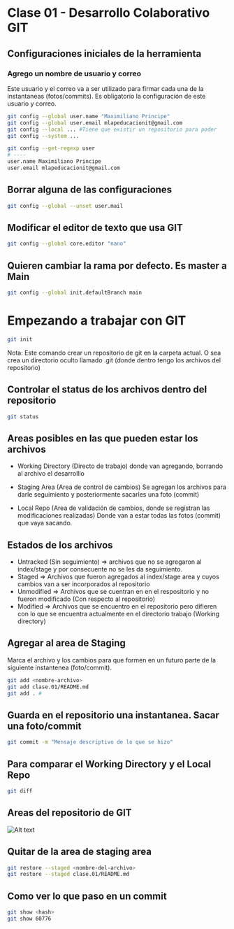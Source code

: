 # Clase 01 - Desarrollo Colaborativo GIT

## Configuraciones iniciales de la herramienta

### Agrego un nombre de usuario y correo
Este usuario y el correo va a ser utilizado para firmar cada una de la instantaneas (fotos/commits). Es obligatorio la configuración de este usuario y correo.

```sh
git config --global user.name "Maximiliano Principe"
git config --global user.email mlapeducacionit@gmail.com
git config --local ... #Tiene que existir un repositorio para poder 
git config --system ...
```

```sh
git config --get-regexp user
# ----
user.name Maximiliano Principe
user.email mlapeducacionit@gmail.com
```

## Borrar alguna de las configuraciones

```sh
git config --global --unset user.mail
```

## Modificar el editor de texto que usa GIT

```sh
git config --global core.editor "nano"
```

## Quieren cambiar la rama por defecto. Es master a Main

```sh
git config --global init.defaultBranch main
```

# Empezando a trabajar con GIT

```sh
git init
```

Nota: Este comando crear un repositorio de git en la carpeta actual. O sea crea un directorio oculto llamado .git (donde dentro tengo los archivos del repositorio)

## Controlar el status de los archivos dentro del repositorio

```sh
git status
```


## Areas posibles en las que pueden estar los archivos

* Working Directory (Directo de trabajo) donde van agregando, borrando al archivo el desarrolllo

* Staging Area (Area de control de cambios) Se agregan los archivos para darle seguimiento y posteriormente sacarles una foto (commit)

* Local Repo (Area de validación de cambios, donde se registran las modificaciones realizadas) Donde van a estar todas las fotos (commit) que vaya sacando.

## Estados de los archivos

* Untracked (Sin seguimiento) => archivos que no se agregaron al index/stage y por consecuente no se les da seguimiento.
* Staged => Archivos que fueron agregados al index/stage area y cuyos cambios van a ser incorporados al repositorio
* Unmodified => Archivos que se cuentran en en el respositorio y no fueron modificado (Con respecto al repositorio)
* Modified => Archivos que se encuentro en el repositorio pero difieren con lo que se encuentra actualmente en el directorio trabajo (Working directory)

## Agregar al area de Staging
Marca el archivo y los cambios para que formen en un futuro parte de la siguiente instantenea (foto/commit).

```sh
git add <nombre-archivo>
git add clase.01/README.md
git add . #
```

## Guarda en el repositorio una instantanea. Sacar una foto/commit

```sh
git commit -m "Mensaje descriptivo de lo que se hizo"
```

## Para comparar el Working Directory y el Local Repo

```sh
git diff
```

## Areas del repositorio de GIT

![Alt text](image.png)

## Quitar de la area de staging area

```sh
git restore --staged <nombre-del-archivo>
git restore --staged clase.01/README.md
```

## Como ver lo que paso en un commit

```sh
git show <hash>
git show 60776
```